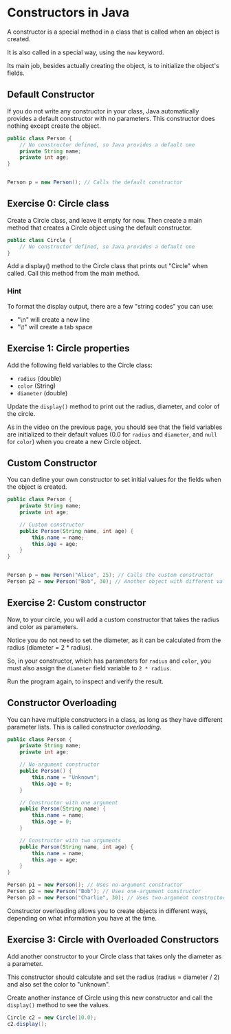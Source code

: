 # Constructors in Java

A constructor is a special method in a class that is called when an object is created. 

It is also called in a special way, using the `new` keyword.

Its main job, besides actually creating the object, is to initialize the object's fields.

## Default Constructor

If you do not write any constructor in your class, Java automatically provides a default constructor with no parameters. This constructor does nothing except create the object.

```java
public class Person {
    // No constructor defined, so Java provides a default one
    private String name;
    private int age;
}


Person p = new Person(); // Calls the default constructor
```

## Exercise 0: Circle class

Create a Circle class, and leave it empty for now. Then create a main method that creates a Circle object using the default constructor.

```java
public class Circle {
    // No constructor defined, so Java provides a default one
}
```

Add a display() method to the Circle class that prints out "Circle" when called. Call this method from the main method.

### Hint
To format the display output, there are a few "string codes" you can use:

* "\n" will create a new line
* "\t" will create a tab space
  

## Exercise 1: Circle properties

Add the following field variables to the Circle class:

* `radius` (double)
* `color` (String)
* `diameter` (double)
  
Update the `display()` method to print out the radius, diameter, and color of the circle.

As in the video on the previous page, you should see that the field variables are initialized to their default values (0.0 for `radius` and `diameter`, and `null` for `color`) when you create a new Circle object.


## Custom Constructor

You can define your own constructor to set initial values for the fields when the object is created.

```java
public class Person {
    private String name;
    private int age;

    // Custom constructor
    public Person(String name, int age) {
        this.name = name;
        this.age = age;
    }
}


Person p = new Person("Alice", 25); // Calls the custom constructor
Person p2 = new Person("Bob", 30); // Another object with different values
```

## Exercise 2: Custom constructor

Now, to your circle, you will add a custom constructor that takes the radius and color as parameters. 

Notice you do not need to set the diameter, as it can be calculated from the radius (diameter = 2 * radius).

So, in your constructor, which has parameters for `radius` and `color`, you must also assign the `diameter` field variable to `2 * radius`.

Run the program again, to inspect and verify the result.


## Constructor Overloading

You can have multiple constructors in a class, as long as they have different parameter lists. This is called constructor _overloading_.

```java
public class Person {
    private String name;
    private int age;

    // No-argument constructor
    public Person() {
        this.name = "Unknown";
        this.age = 0;
    }

    // Constructor with one argument
    public Person(String name) {
        this.name = name;
        this.age = 0;
    }

    // Constructor with two arguments
    public Person(String name, int age) {
        this.name = name;
        this.age = age;
    }
}

Person p1 = new Person(); // Uses no-argument constructor
Person p2 = new Person("Bob"); // Uses one-argument constructor
Person p3 = new Person("Charlie", 30); // Uses two-argument constructor
```

Constructor overloading allows you to create objects in different ways, depending on what information you have at the time.

## Exercise 3: Circle with Overloaded Constructors
Add another constructor to your Circle class that takes only the diameter as a parameter.

This constructor should calculate and set the radius (radius = diameter / 2) and also set the color to "unknown".

Create another instance of Circle using this new constructor and call the `display()` method to see the values.

```java
Circle c2 = new Circle(10.0);
c2.display();
```

